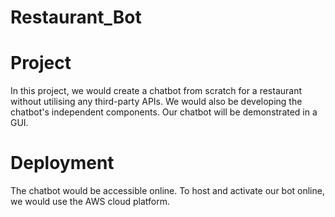 # Restaurant_Bot

# Project
In this project, we would create a chatbot from scratch for a restaurant without utilising any third-party APIs.
We would also be developing the chatbot's independent components.
Our chatbot will be demonstrated in a GUI. 

# Deployment
The chatbot would be accessible online.
To host and activate our bot online, we would use the AWS cloud platform. 
